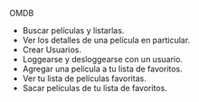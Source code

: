 OMDB

- Buscar películas y listarlas.
- Ver los detalles de una película en particular.
- Crear Usuarios.
- Loggearse y desloggearse con un usuario.
- Agregar una película a tu lista de favoritos.
- Ver tu lista de películas favoritas.
- Sacar películas de tu lista de favoritos.
